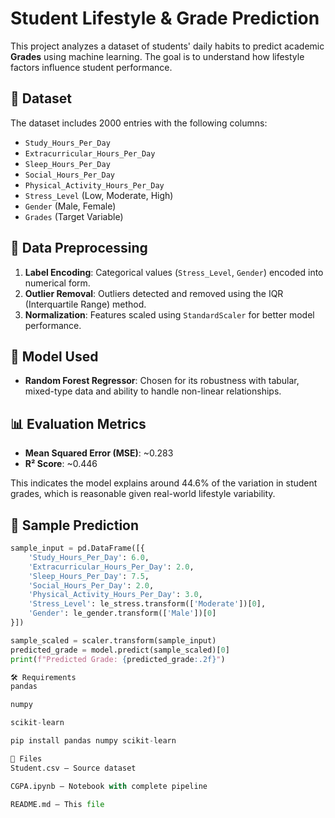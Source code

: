 # Student Lifestyle & Grade Prediction

This project analyzes a dataset of students' daily habits to predict academic **Grades** using machine learning. The goal is to understand how lifestyle factors influence student performance.

## 📂 Dataset

The dataset includes 2000 entries with the following columns:

- `Study_Hours_Per_Day`
- `Extracurricular_Hours_Per_Day`
- `Sleep_Hours_Per_Day`
- `Social_Hours_Per_Day`
- `Physical_Activity_Hours_Per_Day`
- `Stress_Level` (Low, Moderate, High)
- `Gender` (Male, Female)
- `Grades` (Target Variable)

## 🧹 Data Preprocessing

1. **Label Encoding**: Categorical values (`Stress_Level`, `Gender`) encoded into numerical form.
2. **Outlier Removal**: Outliers detected and removed using the IQR (Interquartile Range) method.
3. **Normalization**: Features scaled using `StandardScaler` for better model performance.

## 🤖 Model Used

- **Random Forest Regressor**: Chosen for its robustness with tabular, mixed-type data and ability to handle non-linear relationships.

## 📊 Evaluation Metrics

- **Mean Squared Error (MSE)**: ~0.283  
- **R² Score**: ~0.446

This indicates the model explains around 44.6% of the variation in student grades, which is reasonable given real-world lifestyle variability.

## 🚀 Sample Prediction

```python
sample_input = pd.DataFrame([{
    'Study_Hours_Per_Day': 6.0,
    'Extracurricular_Hours_Per_Day': 2.0,
    'Sleep_Hours_Per_Day': 7.5,
    'Social_Hours_Per_Day': 2.0,
    'Physical_Activity_Hours_Per_Day': 3.0,
    'Stress_Level': le_stress.transform(['Moderate'])[0],
    'Gender': le_gender.transform(['Male'])[0]
}])

sample_scaled = scaler.transform(sample_input)
predicted_grade = model.predict(sample_scaled)[0]
print(f"Predicted Grade: {predicted_grade:.2f}")

🛠 Requirements
pandas

numpy

scikit-learn

pip install pandas numpy scikit-learn

📁 Files
Student.csv – Source dataset

CGPA.ipynb – Notebook with complete pipeline

README.md – This file